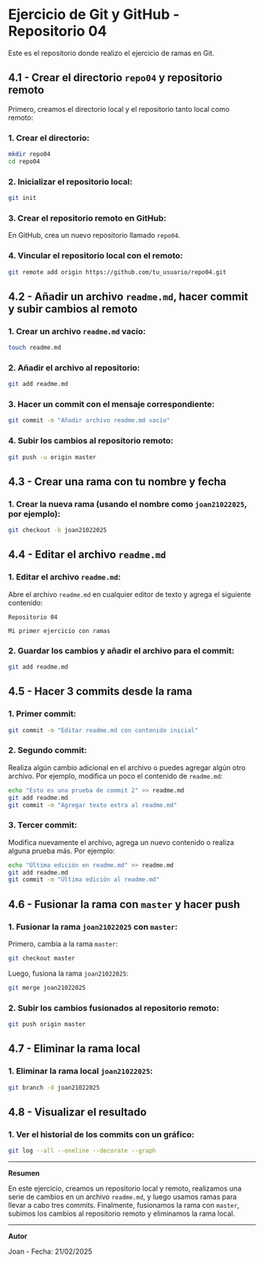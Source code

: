 # Ejercicio de Git y GitHub - Repositorio 04

Este es el repositorio donde realizo el ejercicio de ramas en Git.

## 4.1 - Crear el directorio `repo04` y repositorio remoto

Primero, creamos el directorio local y el repositorio tanto local como remoto:

### 1. Crear el directorio:
```bash
mkdir repo04
cd repo04
```

### 2. Inicializar el repositorio local:
```bash
git init
```

### 3. Crear el repositorio remoto en GitHub:
En GitHub, crea un nuevo repositorio llamado `repo04`.

### 4. Vincular el repositorio local con el remoto:
```bash
git remote add origin https://github.com/tu_usuario/repo04.git
```

## 4.2 - Añadir un archivo `readme.md`, hacer commit y subir cambios al remoto

### 1. Crear un archivo `readme.md` vacío:
```bash
touch readme.md
```

### 2. Añadir el archivo al repositorio:
```bash
git add readme.md
```

### 3. Hacer un commit con el mensaje correspondiente:
```bash
git commit -m "Añadir archivo readme.md vacío"
```

### 4. Subir los cambios al repositorio remoto:
```bash
git push -u origin master
```

## 4.3 - Crear una rama con tu nombre y fecha

### 1. Crear la nueva rama (usando el nombre como `joan21022025`, por ejemplo):
```bash
git checkout -b joan21022025
```

## 4.4 - Editar el archivo `readme.md`

### 1. Editar el archivo `readme.md`:
Abre el archivo `readme.md` en cualquier editor de texto y agrega el siguiente contenido:
```
Repositorio 04

Mi primer ejercicio con ramas
```

### 2. Guardar los cambios y añadir el archivo para el commit:
```bash
git add readme.md
```

## 4.5 - Hacer 3 commits desde la rama

### 1. Primer commit:
```bash
git commit -m "Editar readme.md con contenido inicial"
```

### 2. Segundo commit:
Realiza algún cambio adicional en el archivo o puedes agregar algún otro archivo. Por ejemplo, modifica un poco el contenido de `readme.md`:
```bash
echo "Esto es una prueba de commit 2" >> readme.md
git add readme.md
git commit -m "Agregar texto extra al readme.md"
```

### 3. Tercer commit:
Modifica nuevamente el archivo, agrega un nuevo contenido o realiza alguna prueba más. Por ejemplo:
```bash
echo "Última edición en readme.md" >> readme.md
git add readme.md
git commit -m "Última edición al readme.md"
```

## 4.6 - Fusionar la rama con `master` y hacer push

### 1. Fusionar la rama `joan21022025` con `master`:
Primero, cambia a la rama `master`:
```bash
git checkout master
```

Luego, fusiona la rama `joan21022025`:
```bash
git merge joan21022025
```

### 2. Subir los cambios fusionados al repositorio remoto:
```bash
git push origin master
```

## 4.7 - Eliminar la rama local

### 1. Eliminar la rama local `joan21022025`:
```bash
git branch -d joan21022025
```

## 4.8 - Visualizar el resultado

### 1. Ver el historial de los commits con un gráfico:
```bash
git log --all --oneline --decorate --graph
```

---

**Resumen**

En este ejercicio, creamos un repositorio local y remoto, realizamos una serie de cambios en un archivo `readme.md`, y luego usamos ramas para llevar a cabo tres commits. Finalmente, fusionamos la rama con `master`, subimos los cambios al repositorio remoto y eliminamos la rama local.

---

**Autor**

Joan - Fecha: 21/02/2025
